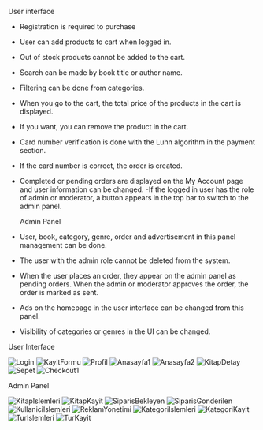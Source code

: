   User interface
- Registration is required to purchase
- User can add products to cart when logged in.
- Out of stock products cannot be added to the cart.
- Search can be made by book title or author name.
- Filtering can be done from categories.
- When you go to the cart, the total price of the products in the cart is displayed.
- If you want, you can remove the product in the cart.
- Card number verification is done with the Luhn algorithm in the payment section.
- If the card number is correct, the order is created.
- Completed or pending orders are displayed on the My Account page and user information can be changed.
-If the logged in user has the role of admin or moderator, a button appears in the top bar to switch to the admin panel.

  Admin Panel
- User, book, category, genre, order and advertisement in this panel
  management can be done.
- The user with the admin role cannot be deleted from the system.
- When the user places an order, they appear on the admin panel as pending orders. When the admin or moderator approves the order, the order is marked as sent.
- Ads on the homepage in the user interface can be changed from this panel.
- Visibility of categories or genres in the UI can be changed.



User Interface

![Login](https://user-images.githubusercontent.com/81382160/126084033-9430df95-77d8-40c6-9cd8-d859b740334e.png)
![KayitFormu](https://user-images.githubusercontent.com/81382160/126084045-37fd8c06-c960-4e7b-8600-5aea8eb9f78c.png)
![Profil](https://user-images.githubusercontent.com/81382160/126084074-3bef1b23-28d0-4ef8-a745-3945de766bdf.png)
![Anasayfa1](https://user-images.githubusercontent.com/81382160/126084082-110dbf12-7902-4429-9688-1339af98315a.png)
![Anasayfa2](https://user-images.githubusercontent.com/81382160/126084086-32458e07-f90d-4e0d-b9d4-ffa104a415de.png)
![KitapDetay](https://user-images.githubusercontent.com/81382160/126084235-14f1e6f7-fbe6-412f-85a3-6dc7ce625538.png)
![Sepet](https://user-images.githubusercontent.com/81382160/126084090-a444642a-85d5-447d-ad98-96092db9f6be.png)
![Checkout1](https://user-images.githubusercontent.com/81382160/126084101-f49d96db-bccb-4ab6-a481-1613f6568b49.png)


Admin Panel

![KitapIslemleri](https://user-images.githubusercontent.com/81382160/126084116-7596d079-3ad1-4554-8905-16a19cd4342d.png)
![KitapKayit](https://user-images.githubusercontent.com/81382160/126084124-3e0c6bba-4062-490c-9db0-92c0b5e99e69.png)
![SiparisBekleyen](https://user-images.githubusercontent.com/81382160/126084136-7e955540-2bcc-450a-9193-19fc6512d1d2.png)
![SiparisGonderilen](https://user-images.githubusercontent.com/81382160/126084137-ab648ed0-712d-4665-a27f-45b2b5efe30a.png)
![KullaniciIslemleri](https://user-images.githubusercontent.com/81382160/126084140-94ef1069-8905-4983-a113-f84f526a4280.png)
![ReklamYonetimi](https://user-images.githubusercontent.com/81382160/126084141-9bc83b45-f4e4-43aa-807d-ba101b793585.png)
![KategoriIslemleri](https://user-images.githubusercontent.com/81382160/126084145-21fcb40b-7898-407d-9fe0-5e13c5897fa7.png)
![KategoriKayit](https://user-images.githubusercontent.com/81382160/126084146-83c89ba4-8921-4014-9635-894c80dd4bec.png)
![TurIslemleri](https://user-images.githubusercontent.com/81382160/126084151-94d32143-6829-4102-a475-134b08a84234.png)
![TurKayit](https://user-images.githubusercontent.com/81382160/126084152-a485816c-6355-4bf2-a472-5f7352a042fd.png)
